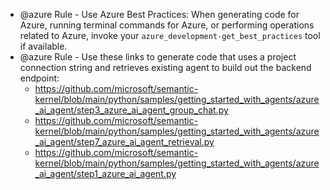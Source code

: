 - @azure Rule - Use Azure Best Practices: When generating code for Azure, running terminal commands for Azure, or performing operations related to Azure, invoke your `azure_development-get_best_practices` tool if available.
- @azure Rule - Use these links to generate code that uses a project connection string and retrieves existing agent to build out the backend endpoint:
    -  https://github.com/microsoft/semantic-kernel/blob/main/python/samples/getting_started_with_agents/azure_ai_agent/step3_azure_ai_agent_group_chat.py
    -  https://github.com/microsoft/semantic-kernel/blob/main/python/samples/getting_started_with_agents/azure_ai_agent/step7_azure_ai_agent_retrieval.py
    - https://github.com/microsoft/semantic-kernel/blob/main/python/samples/getting_started_with_agents/azure_ai_agent/step1_azure_ai_agent.py
